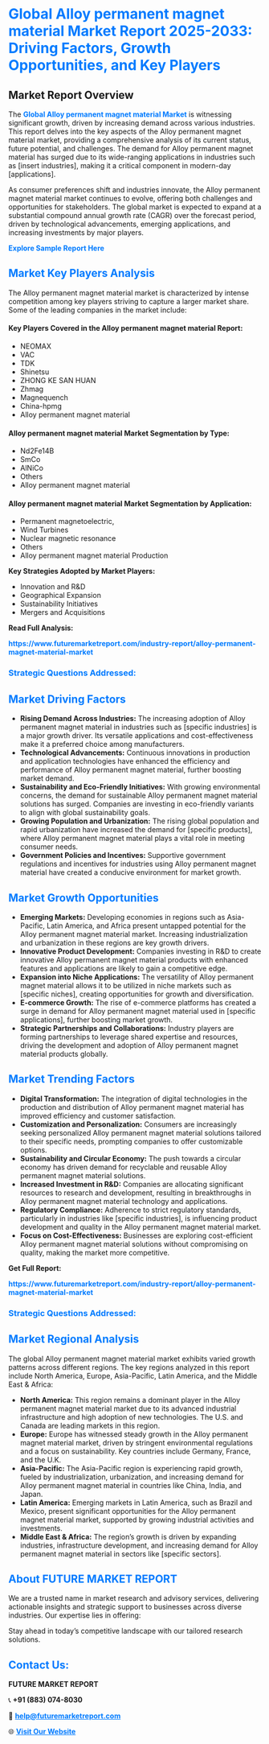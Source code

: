 <h1 style="color: #007BFF;">Global Alloy permanent magnet material Market Report 2025-2033: Driving Factors, Growth Opportunities, and Key Players</h1>

<section id="overview">
<h2>Market Report Overview</h2>
<p>The <a href="https://www.futuremarketreport.com/industry-report/alloy-permanent-magnet-material-market" style="color: #007BFF; text-decoration: none;"><strong>Global Alloy permanent magnet material Market</strong></a> is witnessing significant growth, driven by increasing demand across various industries. This report delves into the key aspects of the Alloy permanent magnet material market, providing a comprehensive analysis of its current status, future potential, and challenges. The demand for Alloy permanent magnet material has surged due to its wide-ranging applications in industries such as [insert industries], making it a critical component in modern-day [applications].</p>
<p>As consumer preferences shift and industries innovate, the Alloy permanent magnet material market continues to evolve, offering both challenges and opportunities for stakeholders. The global market is expected to expand at a substantial compound annual growth rate (CAGR) over the forecast period, driven by technological advancements, emerging applications, and increasing investments by major players.</p>
</section>

<section id="overview">
<p><a href="https://www.futuremarketreport.com/request-sample/reportId=110534" style="color: #007BFF; text-decoration: none;"><strong>Explore Sample Report Here</strong></a></p>
</section>

<section id="key-players">
<h2 style="color: #007BFF;">Market Key Players Analysis</h2>
<p>The Alloy permanent magnet material market is characterized by intense competition among key players striving to capture a larger market share. Some of the leading companies in the market include:</p>
<h4>Key Players Covered in the Alloy permanent magnet material Report:</h4>
<ul><li>NEOMAX</li><li>VAC</li><li>TDK</li><li>Shinetsu</li><li>ZHONG KE SAN HUAN</li><li>Zhmag</li><li>Magnequench</li><li>China-hpmg</li><li>Alloy permanent magnet material</li></ul>
<h4>Alloy permanent magnet material Market Segmentation by Type:</h4>
<ul><li>Nd2Fe14B</li><li>SmCo</li><li>AlNiCo</li><li>Others</li><li>Alloy permanent magnet material</li></ul>

<h4>Alloy permanent magnet material Market Segmentation by Application:</h4>
<ul><li>Permanent magnetoelectric,</li><li>Wind Turbines</li><li>Nuclear magnetic resonance</li><li>Others</li><li>Alloy permanent magnet material Production</li></ul>
<p><strong>Key Strategies Adopted by Market Players:</strong></p>
<ul>
<li>Innovation and R&D</li>
<li>Geographical Expansion</li>
<li>Sustainability Initiatives</li>
<li>Mergers and Acquisitions</li>
</ul>
</section>

<section>
<p><strong>Read Full Analysis: </strong></p><a href="https://www.futuremarketreport.com/industry-report/alloy-permanent-magnet-material-market" style="color: #007BFF; text-decoration: none;"><strong>https://www.futuremarketreport.com/industry-report/alloy-permanent-magnet-material-market</strong></a>
<h3 style="color: #007BFF;">Strategic Questions Addressed:</h3>
</section>

<section id="driving-factors">
<h2 style="color: #007BFF;">Market Driving Factors</h2>
<ul>
<li><strong>Rising Demand Across Industries:</strong> The increasing adoption of Alloy permanent magnet material in industries such as [specific industries] is a major growth driver. Its versatile applications and cost-effectiveness make it a preferred choice among manufacturers.</li>
<li><strong>Technological Advancements:</strong> Continuous innovations in production and application technologies have enhanced the efficiency and performance of Alloy permanent magnet material, further boosting market demand.</li>
<li><strong>Sustainability and Eco-Friendly Initiatives:</strong> With growing environmental concerns, the demand for sustainable Alloy permanent magnet material solutions has surged. Companies are investing in eco-friendly variants to align with global sustainability goals.</li>
<li><strong>Growing Population and Urbanization:</strong> The rising global population and rapid urbanization have increased the demand for [specific products], where Alloy permanent magnet material plays a vital role in meeting consumer needs.</li>
<li><strong>Government Policies and Incentives:</strong> Supportive government regulations and incentives for industries using Alloy permanent magnet material have created a conducive environment for market growth.</li>
</ul>
</section>

<section id="growth-opportunities">
<h2 style="color: #007BFF;">Market Growth Opportunities</h2>
<ul>
<li><strong>Emerging Markets:</strong> Developing economies in regions such as Asia-Pacific, Latin America, and Africa present untapped potential for the Alloy permanent magnet material market. Increasing industrialization and urbanization in these regions are key growth drivers.</li>
<li><strong>Innovative Product Development:</strong> Companies investing in R&D to create innovative Alloy permanent magnet material products with enhanced features and applications are likely to gain a competitive edge.</li>
<li><strong>Expansion into Niche Applications:</strong> The versatility of Alloy permanent magnet material allows it to be utilized in niche markets such as [specific niches], creating opportunities for growth and diversification.</li>
<li><strong>E-commerce Growth:</strong> The rise of e-commerce platforms has created a surge in demand for Alloy permanent magnet material used in [specific applications], further boosting market growth.</li>
<li><strong>Strategic Partnerships and Collaborations:</strong> Industry players are forming partnerships to leverage shared expertise and resources, driving the development and adoption of Alloy permanent magnet material products globally.</li>
</ul>
</section>

<section id="trending-factors">
<h2 style="color: #007BFF;">Market Trending Factors</h2>
<ul>
<li><strong>Digital Transformation:</strong> The integration of digital technologies in the production and distribution of Alloy permanent magnet material has improved efficiency and customer satisfaction.</li>
<li><strong>Customization and Personalization:</strong> Consumers are increasingly seeking personalized Alloy permanent magnet material solutions tailored to their specific needs, prompting companies to offer customizable options.</li>
<li><strong>Sustainability and Circular Economy:</strong> The push towards a circular economy has driven demand for recyclable and reusable Alloy permanent magnet material solutions.</li>
<li><strong>Increased Investment in R&D:</strong> Companies are allocating significant resources to research and development, resulting in breakthroughs in Alloy permanent magnet material technology and applications.</li>
<li><strong>Regulatory Compliance:</strong> Adherence to strict regulatory standards, particularly in industries like [specific industries], is influencing product development and quality in the Alloy permanent magnet material market.</li>
<li><strong>Focus on Cost-Effectiveness:</strong> Businesses are exploring cost-efficient Alloy permanent magnet material solutions without compromising on quality, making the market more competitive.</li>
</ul>
</section>

<section>
<p><strong>Get Full Report: </strong></p><a href="https://www.futuremarketreport.com/industry-report/alloy-permanent-magnet-material-market" style="color: #007BFF; text-decoration: none;"><strong>https://www.futuremarketreport.com/industry-report/alloy-permanent-magnet-material-market</strong></a>
<h3 style="color: #007BFF;">Strategic Questions Addressed:</h3>
</section>


<section id="regional-analysis">
<h2 style="color: #007BFF;">Market Regional Analysis</h2>
<p>The global Alloy permanent magnet material market exhibits varied growth patterns across different regions. The key regions analyzed in this report include North America, Europe, Asia-Pacific, Latin America, and the Middle East & Africa:</p>
<ul>
<li><strong>North America:</strong> This region remains a dominant player in the Alloy permanent magnet material market due to its advanced industrial infrastructure and high adoption of new technologies. The U.S. and Canada are leading markets in this region.</li>
<li><strong>Europe:</strong> Europe has witnessed steady growth in the Alloy permanent magnet material market, driven by stringent environmental regulations and a focus on sustainability. Key countries include Germany, France, and the U.K.</li>
<li><strong>Asia-Pacific:</strong> The Asia-Pacific region is experiencing rapid growth, fueled by industrialization, urbanization, and increasing demand for Alloy permanent magnet material in countries like China, India, and Japan.</li>
<li><strong>Latin America:</strong> Emerging markets in Latin America, such as Brazil and Mexico, present significant opportunities for the Alloy permanent magnet material market, supported by growing industrial activities and investments.</li>
<li><strong>Middle East & Africa:</strong> The region’s growth is driven by expanding industries, infrastructure development, and increasing demand for Alloy permanent magnet material in sectors like [specific sectors].</li>
</ul>
</section>

<footer>
<h2 style="color: #007BFF;">About FUTURE MARKET REPORT</h2>
<p>We are a trusted name in market research and advisory services, delivering actionable insights and strategic support to businesses across diverse industries. Our expertise lies in offering:</p>

<p>Stay ahead in today’s competitive landscape with our tailored research solutions.</p>

<h2 style="color: #007BFF;">Contact Us:</h2>
<p><strong>FUTURE MARKET REPORT</strong></p>
<p>📞 <strong>+91 (883) 074-8030</strong></p>
<p>📧 <strong><a href="mailto:help@futuremarketreport.com" style="color: #007BFF;">help@futuremarketreport.com</a></strong></p>
<p>🌐 <strong><a href="https://www.futuremarketreport.com/" style="color: #007BFF;">Visit Our Website</a></strong></p>
</footer>
